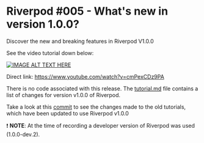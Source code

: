 # Riverpod #005 - What's new in version 1.0.0?
Discover the new and breaking features in Riverpod V1.0.0

See the video tutorial down below:

[![IMAGE ALT TEXT HERE](https://img.youtube.com/vi/cmPexCDz9PA/0.jpg)](https://www.youtube.com/watch?v=cmPexCDz9PA)

Direct link: https://www.youtube.com/watch?v=cmPexCDz9PA


There is no code associated with this release. The [tutorial.md](https://github.com/funwithflutter/riverpod_tutorials/blob/main/riverpod_005_version_1.0/Tutorial.md) file contains a list of changes for version
v1.0.0 of Riverpod.

Take a look at this [commit](https://github.com/funwithflutter/riverpod_tutorials/commit/895614527289cb68501833a9fde3a7becbeef317) to see the changes made to the old tutorials, which have been updated to use Riverpod v1.0.0

:exclamation: __NOTE__: At the time of recording a developer version of Riverpod was used (1.0.0-dev.2).
